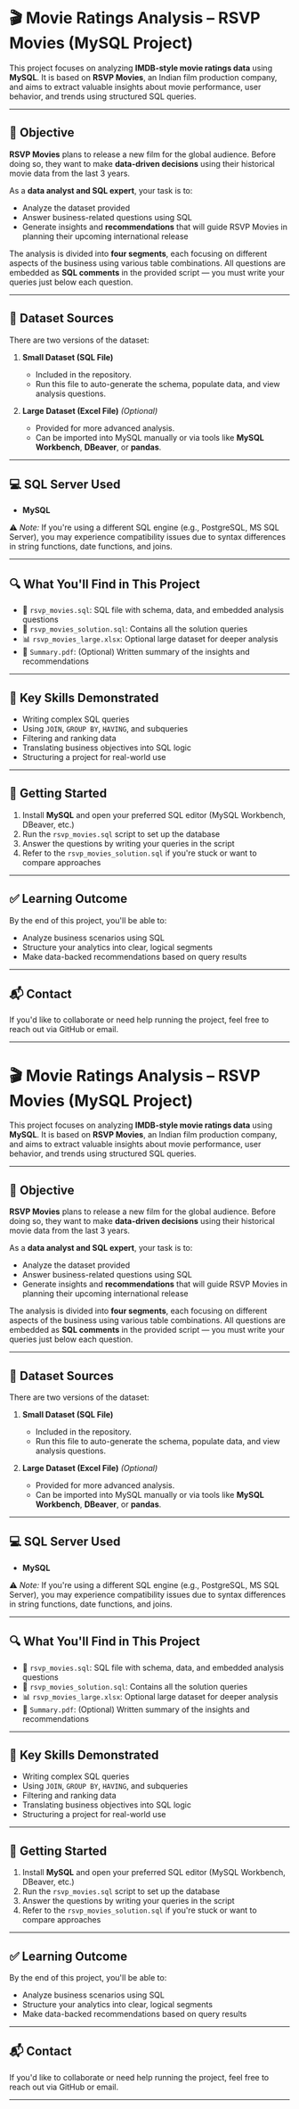 # 🎬 Movie Ratings Analysis – RSVP Movies (MySQL Project)

This project focuses on analyzing **IMDB-style movie ratings data** using **MySQL**. It is based on **RSVP Movies**, an Indian film production company, and aims to extract valuable insights about movie performance, user behavior, and trends using structured SQL queries.

---

## 🧠 Objective

**RSVP Movies** plans to release a new film for the global audience. Before doing so, they want to make **data-driven decisions** using their historical movie data from the last 3 years.

As a **data analyst and SQL expert**, your task is to:
- Analyze the dataset provided
- Answer business-related questions using SQL
- Generate insights and **recommendations** that will guide RSVP Movies in planning their upcoming international release

The analysis is divided into **four segments**, each focusing on different aspects of the business using various table combinations. All questions are embedded as **SQL comments** in the provided script — you must write your queries just below each question.

---

## 📁 Dataset Sources

There are two versions of the dataset:

1. **Small Dataset (SQL File)**  
   - Included in the repository.
   - Run this file to auto-generate the schema, populate data, and view analysis questions.

2. **Large Dataset (Excel File)** *(Optional)*  
   - Provided for more advanced analysis.
   - Can be imported into MySQL manually or via tools like **MySQL Workbench**, **DBeaver**, or **pandas**.

---

## 💻 SQL Server Used

- **MySQL**

⚠️ *Note:* If you're using a different SQL engine (e.g., PostgreSQL, MS SQL Server), you may experience compatibility issues due to syntax differences in string functions, date functions, and joins.

---

## 🔍 What You'll Find in This Project

- 📜 `rsvp_movies.sql`: SQL file with schema, data, and embedded analysis questions
- 🧠 `rsvp_movies_solution.sql`: Contains all the solution queries
- 📊 `rsvp_movies_large.xlsx`: Optional large dataset for deeper analysis
- 📄 `Summary.pdf`: (Optional) Written summary of the insights and recommendations

---

## 🧪 Key Skills Demonstrated

- Writing complex SQL queries
- Using `JOIN`, `GROUP BY`, `HAVING`, and subqueries
- Filtering and ranking data
- Translating business objectives into SQL logic
- Structuring a project for real-world use

---

## 🚀 Getting Started

1. Install **MySQL** and open your preferred SQL editor (MySQL Workbench, DBeaver, etc.)
2. Run the `rsvp_movies.sql` script to set up the database
3. Answer the questions by writing your queries in the script
4. Refer to the `rsvp_movies_solution.sql` if you're stuck or want to compare approaches

---

## ✅ Learning Outcome

By the end of this project, you'll be able to:
- Analyze business scenarios using SQL
- Structure your analytics into clear, logical segments
- Make data-backed recommendations based on query results

---

## 📬 Contact

If you'd like to collaborate or need help running the project, feel free to reach out via GitHub or email.

---

# 🎬 Movie Ratings Analysis – RSVP Movies (MySQL Project)

This project focuses on analyzing **IMDB-style movie ratings data** using **MySQL**. It is based on **RSVP Movies**, an Indian film production company, and aims to extract valuable insights about movie performance, user behavior, and trends using structured SQL queries.

---

## 🧠 Objective

**RSVP Movies** plans to release a new film for the global audience. Before doing so, they want to make **data-driven decisions** using their historical movie data from the last 3 years.

As a **data analyst and SQL expert**, your task is to:
- Analyze the dataset provided
- Answer business-related questions using SQL
- Generate insights and **recommendations** that will guide RSVP Movies in planning their upcoming international release

The analysis is divided into **four segments**, each focusing on different aspects of the business using various table combinations. All questions are embedded as **SQL comments** in the provided script — you must write your queries just below each question.

---

## 📁 Dataset Sources

There are two versions of the dataset:

1. **Small Dataset (SQL File)**  
   - Included in the repository.
   - Run this file to auto-generate the schema, populate data, and view analysis questions.

2. **Large Dataset (Excel File)** *(Optional)*  
   - Provided for more advanced analysis.
   - Can be imported into MySQL manually or via tools like **MySQL Workbench**, **DBeaver**, or **pandas**.

---

## 💻 SQL Server Used

- **MySQL**

⚠️ *Note:* If you're using a different SQL engine (e.g., PostgreSQL, MS SQL Server), you may experience compatibility issues due to syntax differences in string functions, date functions, and joins.

---

## 🔍 What You'll Find in This Project

- 📜 `rsvp_movies.sql`: SQL file with schema, data, and embedded analysis questions
- 🧠 `rsvp_movies_solution.sql`: Contains all the solution queries
- 📊 `rsvp_movies_large.xlsx`: Optional large dataset for deeper analysis
- 📄 `Summary.pdf`: (Optional) Written summary of the insights and recommendations

---

## 🧪 Key Skills Demonstrated

- Writing complex SQL queries
- Using `JOIN`, `GROUP BY`, `HAVING`, and subqueries
- Filtering and ranking data
- Translating business objectives into SQL logic
- Structuring a project for real-world use

---

## 🚀 Getting Started

1. Install **MySQL** and open your preferred SQL editor (MySQL Workbench, DBeaver, etc.)
2. Run the `rsvp_movies.sql` script to set up the database
3. Answer the questions by writing your queries in the script
4. Refer to the `rsvp_movies_solution.sql` if you're stuck or want to compare approaches

---

## ✅ Learning Outcome

By the end of this project, you'll be able to:
- Analyze business scenarios using SQL
- Structure your analytics into clear, logical segments
- Make data-backed recommendations based on query results

---

## 📬 Contact

If you'd like to collaborate or need help running the project, feel free to reach out via GitHub or email.

---

